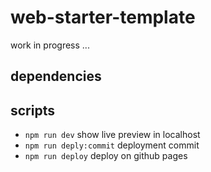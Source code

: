 # web-starter-template

work in progress ...

## dependencies

## scripts

- `npm run dev` show live preview in localhost
- `npm run deply:commit` deployment commit
- `npm run deploy` deploy on github pages
